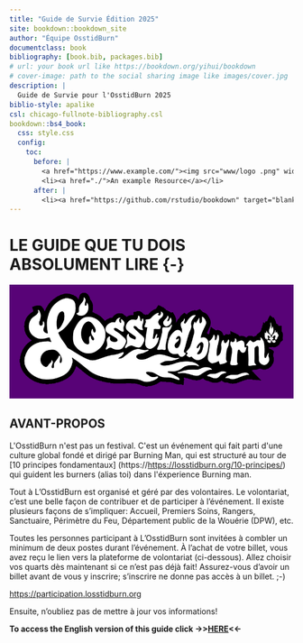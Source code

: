 ```yaml
--- 
title: "Guide de Survie Édition 2025"
site: bookdown::bookdown_site
author: "Équipe OsstidBurn"
documentclass: book
bibliography: [book.bib, packages.bib]
# url: your book url like https://bookdown.org/yihui/bookdown
# cover-image: path to the social sharing image like images/cover.jpg
description: |
  Guide de Survie pour l'OsstidBurn 2025
biblio-style: apalike
csl: chicago-fullnote-bibliography.csl
bookdown::bs4_book:
  css: style.css
  config:
    toc:
      before: |
        <a href="https://www.example.com/"><img src="www/logo .png" width="280"></a>
        <li><a href="./">An example Resource</a></li>
      after: |
        <li><a href="https://github.com/rstudio/bookdown" target="blank">Published with bookdown</a></li>
---
```


# LE GUIDE QUE TU DOIS ABSOLUMENT LIRE {-}

<img src="www/logo_2024_EDITED.png"  width=100% height=50%>

<h2><span> AVANT-PROPOS </span></h2> 

L'OsstidBurn n'est pas un festival. C'est un événement qui fait parti d'une culture global fondé et dirigé par Burning Man, qui est structuré au tour de [10 principes fondamentaux] (https://https://losstidburn.org/10-principes/) qui guident les burners (alias toi) dans l'éxperience Burning man.

Tout à L’OsstidBurn est organisé et géré par des volontaires.  Le volontariat, c’est une belle façon de contribuer et de participer à l’événement. Il existe plusieurs façons de s’impliquer: Accueil, Premiers Soins, Rangers, Sanctuaire, Périmètre du Feu, Département public de la Wouérie (DPW), etc. 


Toutes les personnes participant à L’OsstidBurn sont invitées à combler un minimum de deux postes durant l’événement. À l’achat de votre billet, vous avez reçu le lien vers la plateforme de volontariat (ci-dessous). Allez choisir vos quarts dès maintenant si ce n’est pas déjà fait! 
Assurez-vous d’avoir un billet avant de vous y inscrire; s’inscrire ne donne pas accès à un billet. ;-)  

https://participation.losstidburn.org

Ensuite, n’oubliez pas de mettre à jour vos informations! 


**To access the English version of this guide click ->>[HERE](https://survival.losstidburn.org)<<-**









